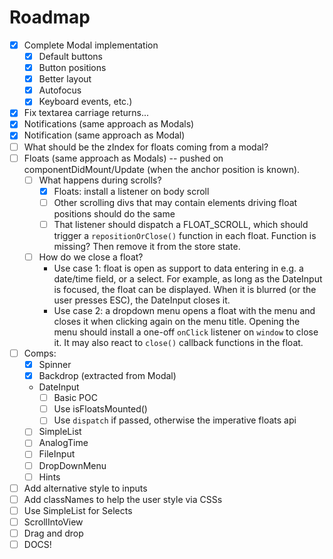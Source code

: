 # Roadmap

- [x] Complete Modal implementation
    + [x] Default buttons
    + [x] Button positions
    + [x] Better layout
    + [x] Autofocus
    + [x] Keyboard events, etc.)
- [x] Fix textarea carriage returns...
- [x] Notifications (same approach as Modals)
- [x] Notification (same approach as Modal)
- [ ] What should be the zIndex for floats coming from a modal?
- [ ] Floats (same approach as Modals) -- pushed on componentDidMount/Update (when the anchor position is known).
    + [ ] What happens during scrolls?
        * [x] Floats: install a listener on body scroll
        * [ ] Other scrolling divs that may contain elements driving float positions should do the same
        * [ ] That listener should dispatch a FLOAT_SCROLL, which should trigger a `repositionOrClose()` function in each float. Function is missing? Then remove it from the store state.
    + [ ] How do we close a float?
        * Use case 1: float is open as support to data entering in e.g. a date/time field, or a select. For example, as long as the DateInput is focused, the float can be displayed. When it is blurred (or the user presses ESC), the DateInput closes it.
        * Use case 2: a dropdown menu opens a float with the menu and closes it when clicking again on the menu title. Opening the menu should install a one-off `onClick` listener on `window` to close it. It may also react to `close()` callback functions in the float.
- [ ] Comps:
    + [x] Spinner
    + [x] Backdrop (extracted from Modal)
    + DateInput
        * [ ] Basic POC
        * [ ] Use isFloatsMounted()
        * [ ] Use `dispatch` if passed, otherwise the imperative floats api
    + [ ] SimpleList
    + [ ] AnalogTime
    + [ ] FileInput
    + [ ] DropDownMenu
    + [ ] Hints
- [ ] Add alternative style to inputs
- [ ] Add classNames to help the user style via CSSs
- [ ] Use SimpleList for Selects
- [ ] ScrollIntoView
- [ ] Drag and drop
- [ ] DOCS!
